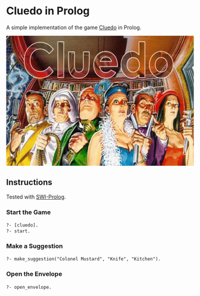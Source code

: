 # Cluedo in Prolog

A simple implementation of the game <a href="https://en.wikipedia.org/wiki/Cluedo">Cluedo</a> in Prolog.

<img src="cluedo.gif" height="350">

## Instructions

Tested with <a href="http://www.swi-prolog.org">SWI-Prolog</a>.

### Start the Game

    ?- [cluedo].
    ?- start.

### Make a Suggestion

    ?- make_suggestion("Colonel Mustard", "Knife", "Kitchen").

### Open the Envelope

    ?- open_envelope.
